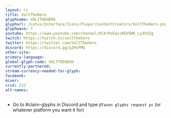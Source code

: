 ```yaml
---
layout: cc
title: VoltTheHero
glyphname: VOLTTHEHERO
glyphurl: /Lotus/Interface/Icons/Player/ContentCreators/VoltTheHero.png
glyphwave: 7
youtube: https://www.youtube.com/channel/UC4rRzEaisREb5WR_Ly3VXZg
twitch: https://twitch.tv/voltthehero
twitter: https://twitter.com/VoltTheHero
discord: https://discord.gg/q3HsPMG
other-site:
primary-language:
global-glyph-code: VOLTTHEHERO
currently-partnered:
stream-currency-needed-for-glyph:
facebook:
mixer:
ccid: 212
alt-names:
---
```

* Go to #claim-glyphs in Discord and type `@Taxon glyphs request pc` (or whatever platform you want it for)
